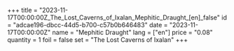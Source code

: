 +++
title = "2023-11-17T00:00:00Z_The_Lost_Caverns_of_Ixalan_Mephitic_Draught_[en]_false"
id = "adcae196-dbcc-44d5-b700-c57b0b646483"
date = "2023-11-17T00:00:00Z"
name = "Mephitic Draught"
lang = ["en"]
price = "0.08"
quantity = 1
foil = false
set = "The Lost Caverns of Ixalan"
+++
